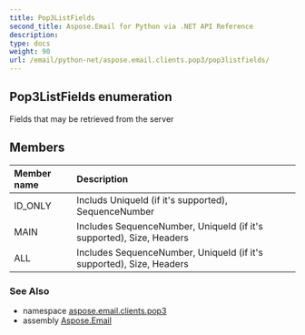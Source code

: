 ```yaml
---
title: Pop3ListFields
second_title: Aspose.Email for Python via .NET API Reference
description: 
type: docs
weight: 90
url: /email/python-net/aspose.email.clients.pop3/pop3listfields/
---
```


## Pop3ListFields enumeration

Fields that may be retrieved from the server

## Members
| Member name | Description |
| :- | :- |
|ID_ONLY|Includs UniqueId (if it's supported), SequenceNumber|
|MAIN|Includes SequenceNumber, UniqueId (if it's supported), Size, Headers|
|ALL|Includes SequenceNumber, UniqueId (if it's supported), Size, Headers|

### See Also

* namespace [aspose.email.clients.pop3](/email/python-net/aspose.email.clients.pop3/)
* assembly [Aspose.Email](/slides/python-net/)

